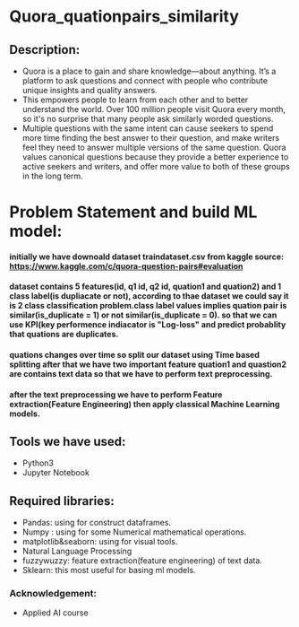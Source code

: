 # Quora_quationpairs_similarity
## Description:
* Quora is a place to gain and share knowledge—about anything. It’s a platform to ask questions and connect with people who contribute unique insights and quality answers. 
* This empowers people to learn from each other and to better understand the world. Over 100 million people visit Quora every month, so it's no surprise that many people ask similarly worded questions. 
* Multiple questions with the same intent can cause seekers to spend more time finding the best answer to their question, and make writers feel they need to answer multiple versions of the same question. Quora values canonical questions because they provide a better experience to active seekers and writers, and offer more value to both of these groups in the long term.

# Problem Statement and build ML model:
#### initially we have downoald dataset traindataset.csv  from kaggle source: https://www.kaggle.com/c/quora-question-pairs#evaluation
#### dataset contains 5 features(id, q1 id, q2 id, quation1 and quation2) and 1 class label(is dupliacate or not), according to thae dataset we could say it is 2 class  classification problem.class label  values implies quation pair is similar(is_duplicate = 1) or not similar(is_duplicate = 0). so that we can use  KPI(key performence indiacator is "Log-loss" and predict probablity that quations are duplicates.
#### quations changes over time so split our dataset using Time based splitting after that we have two important feature quation1 and quastion2 are contains text data so that we have to perform text preprocessing.
#### after the text preprocessing we have to perform Feature extraction(Feature Engineering) then apply classical Machine Learning models.

## Tools we have used:
* Python3
* Jupyter Notebook


## Required libraries:

 * Pandas: using for construct dataframes.
 * Numpy : using for some Numerical mathematical operations.
 * matplotlib&seaborn: using for visual tools.
 * Natural Language Processing
 * fuzzywuzzy: feature extraction(feature engineering) of text data.
 * Sklearn: this most useful for basing ml models.
 
 
 ### Acknowledgement:
 *  Applied AI course


